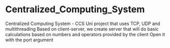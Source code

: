 # Centralized_Computing_System
Centralized Computing System - CCS
Uni project that uses TCP, UDP and multithreading
Based on client-server, we create server that will do basic calculations based on numbers and operators provided by the client
Open it with the port argument
